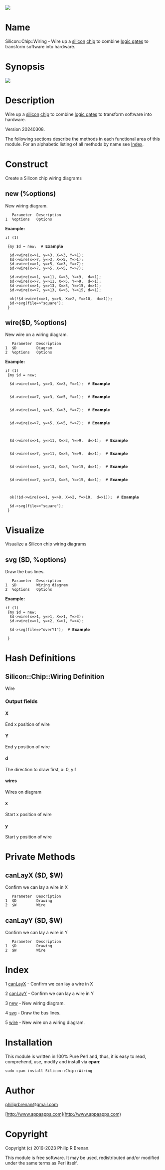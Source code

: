 <div>
    <p><a href="https://github.com/philiprbrenan/SiliconChipWiring"><img src="https://github.com/philiprbrenan/SiliconChipWiring/workflows/Test/badge.svg"></a>
</div>

# Name

Silicon::Chip::Wiring - Wire up a [silicon](https://en.wikipedia.org/wiki/Silicon) [chip](https://en.wikipedia.org/wiki/Integrated_circuit) to combine [logic gates](https://en.wikipedia.org/wiki/Logic_gate) to transform software into hardware.

# Synopsis

<div>
    <p><img src="https://raw.githubusercontent.com/philiprbrenan/SiliconChipWiring/main/lib/Silicon/Chip/svg/square.svg">
</div>

# Description

Wire up a [silicon](https://en.wikipedia.org/wiki/Silicon) [chip](https://en.wikipedia.org/wiki/Integrated_circuit) to combine [logic gates](https://en.wikipedia.org/wiki/Logic_gate) to transform software into hardware.

Version 20240308.

The following sections describe the methods in each functional area of this
module.  For an alphabetic listing of all methods by name see [Index](#index).

# Construct

Create a Silicon chip wiring diagrams

## new (%options)

New wiring diagram.

       Parameter  Description
    1  %options   Options

**Example:**

    if (1)

     {my $d = new;  # 𝗘𝘅𝗮𝗺𝗽𝗹𝗲

      $d->wire(x=>1, y=>3, X=>3, Y=>1);
      $d->wire(x=>7, y=>3, X=>5, Y=>1);
      $d->wire(x=>1, y=>5, X=>3, Y=>7);
      $d->wire(x=>7, y=>5, X=>5, Y=>7);

      $d->wire(x=>1, y=>11, X=>3, Y=>9,  d=>1);
      $d->wire(x=>7, y=>11, X=>5, Y=>9,  d=>1);
      $d->wire(x=>1, y=>13, X=>3, Y=>15, d=>1);
      $d->wire(x=>7, y=>13, X=>5, Y=>15, d=>1);

      ok(!$d->wire(x=>1, y=>8, X=>2, Y=>10,  d=>1));
      $d->svg(file=>"square");
     }

## wire($D, %options)

New wire on a wiring diagram.

       Parameter  Description
    1  $D         Diagram
    2  %options   Options

**Example:**

    if (1)
     {my $d = new;

      $d->wire(x=>1, y=>3, X=>3, Y=>1);  # 𝗘𝘅𝗮𝗺𝗽𝗹𝗲


      $d->wire(x=>7, y=>3, X=>5, Y=>1);  # 𝗘𝘅𝗮𝗺𝗽𝗹𝗲


      $d->wire(x=>1, y=>5, X=>3, Y=>7);  # 𝗘𝘅𝗮𝗺𝗽𝗹𝗲


      $d->wire(x=>7, y=>5, X=>5, Y=>7);  # 𝗘𝘅𝗮𝗺𝗽𝗹𝗲



      $d->wire(x=>1, y=>11, X=>3, Y=>9,  d=>1);  # 𝗘𝘅𝗮𝗺𝗽𝗹𝗲


      $d->wire(x=>7, y=>11, X=>5, Y=>9,  d=>1);  # 𝗘𝘅𝗮𝗺𝗽𝗹𝗲


      $d->wire(x=>1, y=>13, X=>3, Y=>15, d=>1);  # 𝗘𝘅𝗮𝗺𝗽𝗹𝗲


      $d->wire(x=>7, y=>13, X=>5, Y=>15, d=>1);  # 𝗘𝘅𝗮𝗺𝗽𝗹𝗲



      ok(!$d->wire(x=>1, y=>8, X=>2, Y=>10,  d=>1));  # 𝗘𝘅𝗮𝗺𝗽𝗹𝗲

      $d->svg(file=>"square");
     }

# Visualize

Visualize a Silicon chip wiring diagrams

## svg ($D, %options)

Draw the bus lines.

       Parameter  Description
    1  $D         Wiring diagram
    2  %options   Options

**Example:**

    if (1)
     {my $d = new;
      $d->wire(x=>1, y=>1, X=>1, Y=>3);
      $d->wire(x=>1, y=>2, X=>1, Y=>4);

      $d->svg(file=>"overY1");  # 𝗘𝘅𝗮𝗺𝗽𝗹𝗲

     }

# Hash Definitions

## Silicon::Chip::Wiring Definition

Wire

### Output fields

#### X

End   x position of wire

#### Y

End   y position of wire

#### d

The direction to draw first, x: 0, y:1

#### wires

Wires on diagram

#### x

Start x position of wire

#### y

Start y position of wire

# Private Methods

## canLayX ($D, $W)

Confirm we can lay a wire in X

       Parameter  Description
    1  $D         Drawing
    2  $W         Wire

## canLayY ($D, $W)

Confirm we can lay a wire in Y

       Parameter  Description
    1  $D         Drawing
    2  $W         Wire

# Index

1 [canLayX](#canlayx) - Confirm we can lay a wire in X

2 [canLayY](#canlayy) - Confirm we can lay a wire in Y

3 [new](#new) - New wiring diagram.

4 [svg](#svg) - Draw the bus lines.

5 [wire](#wire) - New wire on a wiring diagram.

# Installation

This module is written in 100% Pure Perl and, thus, it is easy to read,
comprehend, use, modify and install via **cpan**:

    sudo cpan install Silicon::Chip::Wiring

# Author

[philiprbrenan@gmail.com](mailto:philiprbrenan@gmail.com)

[http://www.appaapps.com](http://www.appaapps.com)

# Copyright

Copyright (c) 2016-2023 Philip R Brenan.

This module is free software. It may be used, redistributed and/or modified
under the same terms as Perl itself.
